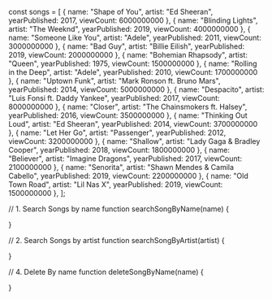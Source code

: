 const songs = [
  { name: "Shape of You", artist: "Ed Sheeran", yearPublished: 2017, viewCount: 6000000000 },
  { name: "Blinding Lights", artist: "The Weeknd", yearPublished: 2019, viewCount: 4000000000 },
  { name: "Someone Like You", artist: "Adele", yearPublished: 2011, viewCount: 3000000000 },
  { name: "Bad Guy", artist: "Billie Eilish", yearPublished: 2019, viewCount: 2000000000 },
  { name: "Bohemian Rhapsody", artist: "Queen", yearPublished: 1975, viewCount: 1500000000 },
  { name: "Rolling in the Deep", artist: "Adele", yearPublished: 2010, viewCount: 1700000000 },
  { name: "Uptown Funk", artist: "Mark Ronson ft. Bruno Mars", yearPublished: 2014, viewCount: 5000000000 },
  { name: "Despacito", artist: "Luis Fonsi ft. Daddy Yankee", yearPublished: 2017, viewCount: 8000000000 },
  { name: "Closer", artist: "The Chainsmokers ft. Halsey", yearPublished: 2016, viewCount: 3500000000 },
  { name: "Thinking Out Loud", artist: "Ed Sheeran", yearPublished: 2014, viewCount: 3700000000 },
  { name: "Let Her Go", artist: "Passenger", yearPublished: 2012, viewCount: 3200000000 },
  { name: "Shallow", artist: "Lady Gaga & Bradley Cooper", yearPublished: 2018, viewCount: 1800000000 },
  { name: "Believer", artist: "Imagine Dragons", yearPublished: 2017, viewCount: 2100000000 },
  { name: "Senorita", artist: "Shawn Mendes & Camila Cabello", yearPublished: 2019, viewCount: 2200000000 },
  { name: "Old Town Road", artist: "Lil Nas X", yearPublished: 2019, viewCount: 1500000000 },
];

// 1. Search Songs by name
function searchSongByName(name) {

}

// 2. Search Songs by artist
function searchSongByArtist(artist) {

}

// 4. Delete By name
function deleteSongByName(name) {

}
